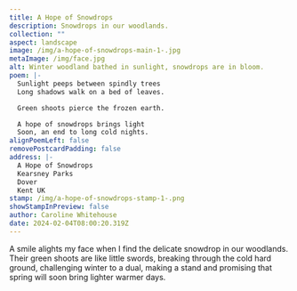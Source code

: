 ```yaml
---
title: A Hope of Snowdrops
description: Snowdrops in our woodlands.
collection: ""
aspect: landscape
image: /img/a-hope-of-snowdrops-main-1-.jpg
metaImage: /img/face.jpg
alt: Winter woodland bathed in sunlight, snowdrops are in bloom.
poem: |-
  Sunlight peeps between spindly trees
  Long shadows walk on a bed of leaves.

  Green shoots pierce the frozen earth.

  A hope of snowdrops brings light
  Soon, an end to long cold nights.
alignPoemLeft: false
removePostcardPadding: false
address: |-
  A Hope of Snowdrops
  Kearsney Parks
  Dover
  Kent UK
stamp: /img/a-hope-of-snowdrops-stamp-1-.png
showStampInPreview: false
author: Caroline Whitehouse
date: 2024-02-04T08:00:20.319Z
---
```

A smile alights my face when I find the delicate snowdrop in our woodlands. Their green shoots are like little swords, breaking through the cold hard ground, challenging winter to a dual, making a stand and promising that spring will soon bring lighter warmer days.